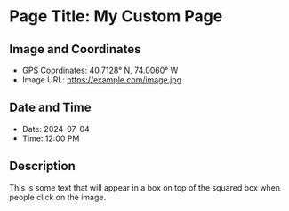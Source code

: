 # Page Title: My Custom Page

## Image and Coordinates
- GPS Coordinates: 40.7128° N, 74.0060° W
- Image URL: https://example.com/image.jpg

## Date and Time
- Date: 2024-07-04
- Time: 12:00 PM

## Description
This is some text that will appear in a box on top of the squared box when people click on the image.

